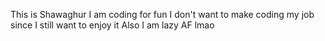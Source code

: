 This is Shawaghur
I am coding for fun
I don't want to make coding my job since I still want to enjoy it
Also I am lazy AF lmao

<!---
Shawaghur/Shawaghur is a ✨ special ✨ repository because its `README.md` (this file) appears on your GitHub profile.
You can click the Preview link to take a look at your changes.
--->
